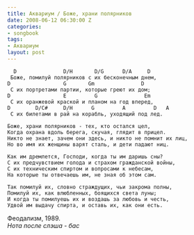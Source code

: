 ```yaml
---
title: Аквариум / Боже, храни полярников
date: 2008-06-12 06:30:00 Z
categories:
- songbook
tags:
- Аквариум
layout: post
---
```


	  D               D/H       D/G      D/A     D
	 Боже, помилуй полярников с их бесконечным днем,
	D                 G       Gm               D
	 С их портретами партии, которые греют их дом;
	D                 E         G               Em
	 С их оранжевой краской и планом на год вперед,
	D        D/C#     D/H      G         A         D   A
	 С их билетами в рай на корабль, уходящий под лед.
   
	Боже, храни полярников - тех, кто остался цел,
	Когда охрана вдоль берега, скучая, глядит в прицел.
	Никто не знает, зачем они здесь, и никто не помнит их лиц,
	Но во имя их женщины варят сталь, и дети падают ниц.
   
	Как им дремлется, Господи, когда ты им даришь сны?
	С их предчувствием голода и страхом гражданской войны,
	С их техническим спиртом и вопросами к небесам,
	На которые ты отвечаешь им, не зная об этом сам.
   
	Так помилуй их, словно страждущих, чьи закрома полны,
	Помилуй их, как влюбленных, боящихся света луны;
	И когда ты помилуешь их и воздашь за любовь и честь,
	Удвой им выдачу спирта, и оставь их, как они есть.

Феодализм, 1989.  
*Нота после слэша - бас*

